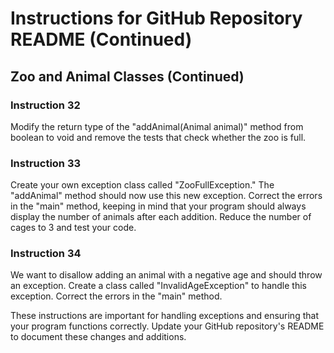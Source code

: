 # Instructions for GitHub Repository README (Continued)

## Zoo and Animal Classes (Continued)

### Instruction 32

Modify the return type of the "addAnimal(Animal animal)" method from boolean to void and remove the tests that check whether the zoo is full.

### Instruction 33

Create your own exception class called "ZooFullException." The "addAnimal" method should now use this new exception. Correct the errors in the "main" method, keeping in mind that your program should always display the number of animals after each addition. Reduce the number of cages to 3 and test your code.

### Instruction 34

We want to disallow adding an animal with a negative age and should throw an exception. Create a class called "InvalidAgeException" to handle this exception. Correct the errors in the "main" method.

These instructions are important for handling exceptions and ensuring that your program functions correctly. Update your GitHub repository's README to document these changes and additions.
